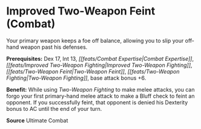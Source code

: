 ﻿---
cssclass: [feats]

---
# Improved Two-Weapon Feint (Combat)

Your primary weapon keeps a foe off balance, allowing you to slip your off-hand weapon past his defenses.

**Prerequisites:** Dex 17, Int 13, _[[feats/Combat Expertise|Combat Expertise]]_, _[[feats/Improved Two-Weapon Fighting|Improved Two-Weapon Fighting]]_, _[[feats/Two-Weapon Feint|Two-Weapon Feint]]_, _[[feats/Two-Weapon Fighting|Two-Weapon Fighting]]_, base attack bonus +6.

**Benefit:** While using _Two-Weapon Fighting_ to make melee attacks, you can forgo your first primary-hand melee attack to make a Bluff check to feint an opponent. If you successfully feint, that opponent is denied his Dexterity bonus to AC until the end of your turn.

**Source** Ultimate Combat